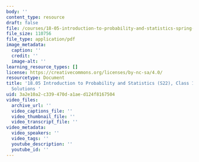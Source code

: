 ```yaml
---
body: ''
content_type: resource
draft: false
file: /courses/18-05-introduction-to-probability-and-statistics-spring-2022/mit18_05_s22_class19_pset_sol.pdf
file_size: 110756
file_type: application/pdf
image_metadata:
  caption: ''
  credit: ''
  image-alt: ''
learning_resource_types: []
license: https://creativecommons.org/licenses/by-nc-sa/4.0/
resourcetype: Document
title: '18.05 Introduction to Probability and Statistics (S22), Class 19: Problem
  Solutions '
uid: 3a2e10a2-c339-470d-a1ae-d124f8167504
video_files:
  archive_url: ''
  video_captions_file: ''
  video_thumbnail_file: ''
  video_transcript_file: ''
video_metadata:
  video_speakers: ''
  video_tags: ''
  youtube_description: ''
  youtube_id: ''
---
```

